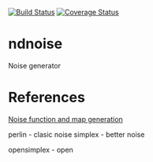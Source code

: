 [![Build Status](https://travis-ci.org/mjirik/ndnoise.svg?branch=master)](https://travis-ci.org/mjirik/ndnoise)
[![Coverage Status](https://coveralls.io/repos/github/mjirik/ndnoise/badge.svg)](https://coveralls.io/github/mjirik/ndnoise)

# ndnoise
Noise generator


# References

[Noise function and map generation](http://www.redblobgames.com/articles/noise/introduction.html)

perlin - clasic noise
simplex - better noise

opensimplex - open 